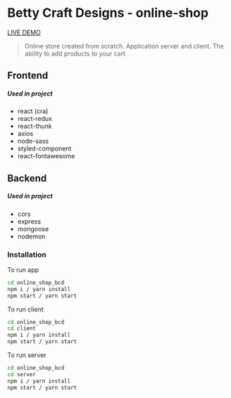 # Betty Craft Designs - online-shop

[LIVE DEMO](https://online-shop-bcd.herokuapp.com/#/)

> Online store created from scratch. Application server and client. The ability to add products to your cart
## Frontend

##### Used in project
- react (cra)
- react-redux
- react-thunk
- axios
- node-sass
- styled-component
- react-fontawesome

## Backend
##### Used in project
- cors
- express
- mongoose
- nodemon


### Installation

To run app

```sh
cd online_shop_bcd
npm i / yarn install
npm start / yarn start
```
To run client
```sh
cd online_shop_bcd
cd client
npm i / yarn install
npm start / yarn start
```
To run server
```sh
cd online_shop_bcd
cd server
npm i / yarn install
npm start / yarn start
```
